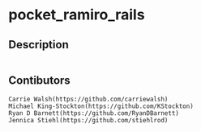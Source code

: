 # pocket_ramiro_rails

## Description
```
```
## Contibutors
```
Carrie Walsh(https://github.com/carriewalsh)
Michael King-Stockton(https://github.com/KStockton)
Ryan D Barnett(https://github.com/RyanDBarnett)
Jennica Stiehl(https://github.com/stiehlrod)
```
